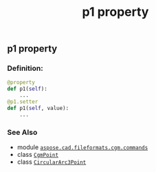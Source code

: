 ﻿---
title: p1 property
second_title: Aspose.CAD for Python via .NET API References
description: 
type: docs
weight: 80
url: /python-net/aspose.cad.fileformats.cgm.commands/circulararc3point/p1/
is_root: false
---

## p1 property

### Definition:
```python
@property
def p1(self):
    ...
@p1.setter
def p1(self, value):
    ...
```

### See Also
* module [`aspose.cad.fileformats.cgm.commands`](../../)
* class [`CgmPoint`](/cad/python-net/aspose.cad.fileformats.cgm.classes/cgmpoint)
* class [`CircularArc3Point`](/cad/python-net/aspose.cad.fileformats.cgm.commands/circulararc3point)

